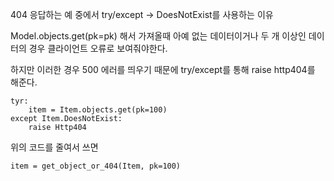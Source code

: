 404 응답하는 예 중에서 try/except -> DoesNotExist를 사용하는 이유 

Model.objects.get(pk=pk) 해서 가져올때 아예 없는 데이터이거나 두 개 이상인 데이터의 경우 클라이언트 오류로 보여줘야한다. 

하지만 이러한 경우 500 에러를 띄우기 때문에 try/except를 통해 raise http404를 해준다. 

```
tyr:
	item = Item.objects.get(pk=100)
except Item.DoesNotExist:
	raise Http404
```
위의 코드를 줄여서 쓰면

```
item = get_object_or_404(Item, pk=100)
```
